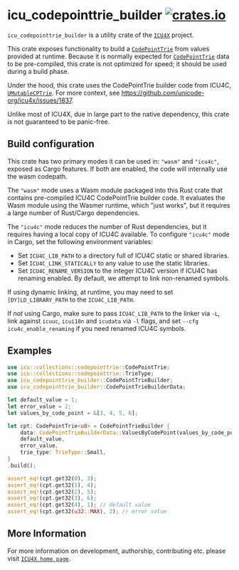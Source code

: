# icu_codepointtrie_builder [![crates.io](https://img.shields.io/crates/v/icu_codepointtrie_builder)](https://crates.io/crates/icu_codepointtrie_builder)

<!-- cargo-rdme start -->

`icu_codepointtrie_builder` is a utility crate of the [`ICU4X`] project.

This crate exposes functionality to build a [`CodePointTrie`] from values provided at runtime.
Because it is normally expected for [`CodePointTrie`] data to be pre-compiled, this crate is not
optimized for speed; it should be used during a build phase.

Under the hood, this crate uses the CodePointTrie builder code from ICU4C, [`UMutableCPTrie`].
For more context, see <https://github.com/unicode-org/icu4x/issues/1837>.

Unlike most of ICU4X, due in large part to the native dependency, this crate is not guaranteed
to be panic-free.

## Build configuration

This crate has two primary modes it can be used in: `"wasm"` and `"icu4c"`, exposed as
Cargo features. If both are enabled, the code will internally use the wasm codepath.

The `"wasm"` mode uses a Wasm module packaged into this Rust crate that contains
pre-compiled ICU4C CodePointTrie builder code. It evaluates the Wasm module using
the Wasmer runtime, which "just works", but it requires a large number of
Rust/Cargo dependencies.

The `"icu4c"` mode reduces the number of Rust dependencies, but it requires having a local copy
of ICU4C available. To configure `"icu4c"` mode in Cargo, set the following environment variables:

- Set `ICU4C_LIB_PATH` to a directory full of ICU4C static or shared libraries.
- Set `ICU4C_LINK_STATICALLY` to any value to use the static libraries.
- Set `ICU4C_RENAME_VERSION` to the integer ICU4C version if ICU4C has renaming
  enabled. By default, we attempt to link non-renamed symbols.

If using dynamic linking, at runtime, you may need to set `[DY]LD_LIBRARY_PATH`
to the `ICU4C_LIB_PATH`.

If _not_ using Cargo, make sure to pass `ICU4C_LIB_PATH` to the linker via `-L`, link against
`icuuc`, `icui18n` and `icudata` via `-l` flags, and set `--cfg icu4c_enable_renaming` if you need
renamed ICU4C symbols.

## Examples

```rust
use icu::collections::codepointtrie::CodePointTrie;
use icu::collections::codepointtrie::TrieType;
use icu_codepointtrie_builder::CodePointTrieBuilder;
use icu_codepointtrie_builder::CodePointTrieBuilderData;

let default_value = 1;
let error_value = 2;
let values_by_code_point = &[3, 4, 5, 6];

let cpt: CodePointTrie<u8> = CodePointTrieBuilder {
    data: CodePointTrieBuilderData::ValuesByCodePoint(values_by_code_point),
    default_value,
    error_value,
    trie_type: TrieType::Small,
}
.build();

assert_eq!(cpt.get32(0), 3);
assert_eq!(cpt.get32(1), 4);
assert_eq!(cpt.get32(2), 5);
assert_eq!(cpt.get32(3), 6);
assert_eq!(cpt.get32(4), 1); // default value
assert_eq!(cpt.get32(u32::MAX), 2); // error value
```

[`ICU4X`]: ../icu/index.html
[`CodePointTrie`]: icu_collections::codepointtrie::CodePointTrie
[`UMutableCPTrie`]: (https://unicode-org.github.io/icu-docs/apidoc/dev/icu4c/umutablecptrie_8h.html#ad8945cf34ca9d40596a66a1395baa19b)

<!-- cargo-rdme end -->

## More Information

For more information on development, authorship, contributing etc. please visit [`ICU4X home page`](https://github.com/unicode-org/icu4x).
